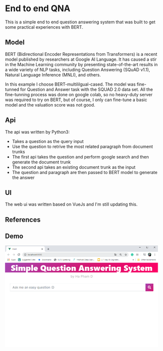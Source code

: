 # End to end QNA

This is a simple end to end question answering system that was built to get some practical experiences with BERT.

## Model
BERT (Bidirectional Encoder Representations from Transformers) is a recent model published by researchers at Google AI Language. It has caused a stir in the Machine Learning community by presenting state-of-the-art results in a wide variety of NLP tasks, including Question Answering (SQuAD v1.1), Natural Language Inference (MNLI), and others.

In this example I choose BERT-multililgual-cased. The model was fine-tunned for Question and Answer task with the SQUAD 2.0 data set.
All the fine-tunning process was done on google colab, so no heavy-duty server was required to try on BERT, but of course, I only can fine-tune a basic model and the valuation score was not good.
## Api
The api was written by Python3:

- Takes a question as the query input
- Use the question to retrive the most related paragraph from document trunks
- The first api takes the question and perform google search and then generate the document trunk
- The second api takes an existing document trunk as the input
- The question and paragraph are then passed to BERT model to generate the answer
## UI
The web ui was written based on VueJs and I'm still updating this.
## References
## Demo
![demo](/demo/demo2.png)
